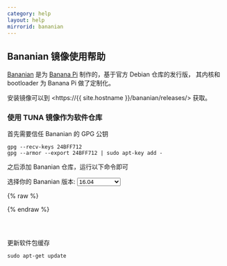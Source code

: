 ```yaml
---
category: help
layout: help
mirrorid: bananian
---
```


## Bananian 镜像使用帮助

[Bananian](https://www.bananian.org/) 是为 [Banana Pi](http://www.banana-pi.org/) 制作的，基于官方 Debian 仓库的发行版，
其内核和 bootloader 为 Banana Pi 做了定制化。

安装镜像可以到 <https://{{ site.hostname }}/bananian/releases/> 获取。

### 使用 TUNA 镜像作为软件仓库

首先需要信任 Bananian 的 GPG 公钥

```
gpg --recv-keys 24BFF712
gpg --armor --export 24BFF712 | sudo apt-key add -
```

之后添加 Bananian 仓库，运行以下命令即可

<form class="form-inline">
<div class="form-group">
	<label>选择你的 Bananian 版本: </label>
	<select class="form-control release-select" data-template="#apt-template" data-target="#apt-content">
	  <option data-release="1604" data-opt='{"debian": "jessie"}' selected>16.04</option>
	  <option data-release="jessie" data-opt='{"debian": "jessie"}'>15.08</option>
	  <option data-release="wheezy" data-opt='{"debian": "wheezy"}'>15.04 或更早</option>
	</select>
</div>
</form>

{% raw %}
<script id="apt-template" type="x-tmpl-markup">
# 激活 TUNA bananian 镜像
sudo cat > /etc/apt/sources.list.d/bananian.list << EOF
deb http://{{ site.hostname }}/bananian/packages {{release_name}} main
EOF

# 激活 TUNA debian 镜像
sudo cat > /etc/apt/sources.list << EOF
deb http://{{ site.hostname }}/debian/ {{debian}} main contrib non-free
deb http://{{ site.hostname }}/debian/ {{debian}}-backports main contrib non-free
deb http://{{ site.hostname }}/debian/ {{debian}}-updates main contrib non-free
deb http://{{ site.hostname }}/debian-security/ {{debian}}/updates main contrib non-free
deb-src http://{{ site.hostname }}/debian/ {{debian}} main contrib non-free
deb-src http://{{ site.hostname }}/debian/ {{debian}}-backports main contrib non-free
deb-src http://{{ site.hostname }}/debian/ {{debian}}-updates main contrib non-free
deb-src http://{{ site.hostname }}/debian-security/ {{debian}}/updates main contrib non-free
EOF
</script>
{% endraw %}

<p></p>

<pre>
<code id="apt-content">
</code>
</pre>

更新软件包缓存

```
sudo apt-get update
```

